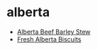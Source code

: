 # alberta

 * [Alberta Beef Barley Stew](index/a/alberta-beef-barley-stew.json)
 * [Fresh Alberta Biscuits](index/f/fresh-alberta-biscuits.json)
